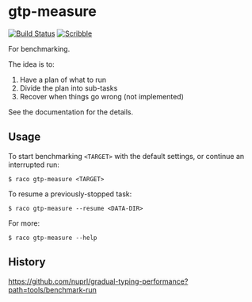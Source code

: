 gtp-measure
===
[![Build Status](https://travis-ci.org/bennn/gtp-measure.svg)](https://travis-ci.org/bennn/gtp-measure)
[![Scribble](https://img.shields.io/badge/Docs-Scribble-blue.svg)](http://docs.racket-lang.org/gtp-measure/index.html)

For benchmarking.

The idea is to:

1. Have a plan of what to run
2. Divide the plan into sub-tasks
3. Recover when things go wrong (not implemented)

See the documentation for the details.


Usage
---

To start benchmarking `<TARGET>` with the default settings,
 or continue an interrupted run:

```
$ raco gtp-measure <TARGET>
```

To resume a previously-stopped task:

```
$ raco gtp-measure --resume <DATA-DIR>
```

For more:

```
$ raco gtp-measure --help
```


History
---

<https://github.com/nuprl/gradual-typing-performance?path=tools/benchmark-run>
